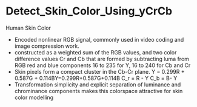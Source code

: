 # Detect_Skin_Color_Using_yCrCb

Human Skin Color

- Encoded nonlinear RGB signal, commonly used in video coding and image compression work.
- constructed as a weighted sum of the RGB values, and two color difference values Cr and Cb that are formed by subtracting luma from RGB red and blue components
  16 to 235 for Y, 16 to 240 for Cb and Cr
- Skin pixels form a compact cluster in the Cb-Cr plane.
  Y = 0.299R + 0.587G + 0.114BY=0.299R+0.587G+0.114B
  C_r = R - Y
  C_b = B- Y
- Transformation simplicity and explicit separation of luminance and chrominance components makes this colorspace attractive for skin color modelling
